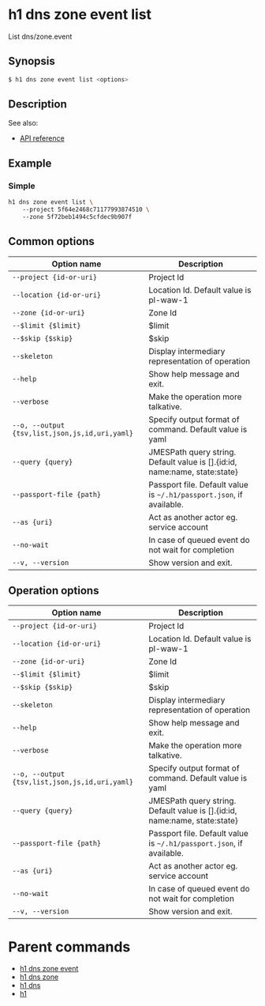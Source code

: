 
# h1 dns zone event list

List dns/zone.event

## Synopsis

```bash
$ h1 dns zone event list <options>
```

## Description

See also:

* [API reference](https://api.hyperone.com/v2/docs#operation/dns_project_zone_event_list)

## Example


### Simple

```bash
h1 dns zone event list \ 
	--project 5f64e2468c71177993874510 \ 
	--zone 5f72beb1494c5cfdec9b907f
```

## Common options

| Option name                                        | Description                                                                   |
| -------------------------------------------------- | ----------------------------------------------------------------------------- |
| ```--project {id-or-uri}```                        | Project Id                                                                    |
| ```--location {id-or-uri}```                       | Location Id. Default value is pl-waw-1                                        |
| ```--zone {id-or-uri}```                           | Zone Id                                                                       |
| ```--$limit {$limit}```                            | $limit                                                                        |
| ```--$skip {$skip}```                              | $skip                                                                         |
| ```--skeleton```                                   | Display intermediary representation of operation                              |
| ```--help```                                       | Show help message and exit.                                                   |
| ```--verbose```                                    | Make the operation more talkative.                                            |
| ```--o, --output {tsv,list,json,js,id,uri,yaml}``` | Specify output format of command. Default value is yaml                       |
| ```--query {query}```                              | JMESPath query string. Default value is [].\{id:id, name:name, state:state\}  |
| ```--passport-file {path}```                       | Passport file. Default value is ```~/.h1/passport.json```, if available.      |
| ```--as {uri}```                                   | Act as another actor eg. service account                                      |
| ```--no-wait```                                    | In case of queued event do not wait for completion                            |
| ```--v, --version```                               | Show version and exit.                                                        |

## Operation options

| Option name                                        | Description                                                                   |
| -------------------------------------------------- | ----------------------------------------------------------------------------- |
| ```--project {id-or-uri}```                        | Project Id                                                                    |
| ```--location {id-or-uri}```                       | Location Id. Default value is pl-waw-1                                        |
| ```--zone {id-or-uri}```                           | Zone Id                                                                       |
| ```--$limit {$limit}```                            | $limit                                                                        |
| ```--$skip {$skip}```                              | $skip                                                                         |
| ```--skeleton```                                   | Display intermediary representation of operation                              |
| ```--help```                                       | Show help message and exit.                                                   |
| ```--verbose```                                    | Make the operation more talkative.                                            |
| ```--o, --output {tsv,list,json,js,id,uri,yaml}``` | Specify output format of command. Default value is yaml                       |
| ```--query {query}```                              | JMESPath query string. Default value is [].\{id:id, name:name, state:state\}  |
| ```--passport-file {path}```                       | Passport file. Default value is ```~/.h1/passport.json```, if available.      |
| ```--as {uri}```                                   | Act as another actor eg. service account                                      |
| ```--no-wait```                                    | In case of queued event do not wait for completion                            |
| ```--v, --version```                               | Show version and exit.                                                        |

# Parent commands

* [h1 dns zone event](./../README.md)
* [h1 dns zone](./../../README.md)
* [h1 dns](./../../../README.md)
* [h1](./../../../../README.md)
